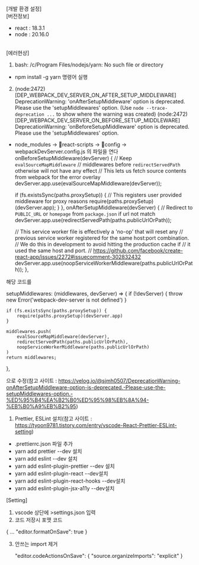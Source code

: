 [개발 환경 설정]
<br>[버전정보]

- react : 18.3.1
- node : 20.16.0

<br>[에러현상]

1. bash: /c/Program Files/nodejs/yarn: No such file or directory

- npm install -g yarn 명령어 실행

2.  (node:2472) [DEP_WEBPACK_DEV_SERVER_ON_AFTER_SETUP_MIDDLEWARE] DeprecationWarning: 'onAfterSetupMiddleware' option is deprecated. Please use the 'setupMiddlewares' option.
    (Use `node --trace-deprecation ...` to show where the warning was created)
    (node:2472) [DEP_WEBPACK_DEV_SERVER_ON_BEFORE_SETUP_MIDDLEWARE] DeprecationWarning: 'onBeforeSetupMiddleware' option is deprecated. Please use the 'setupMiddlewares' option.

- node_modules -> 📁react-scripts -> 📁config -> webpackDevServer.config.js 의 파일을 연다
  onBeforeSetupMiddleware(devServer) {
  // Keep `evalSourceMapMiddleware`
  // middlewares before `redirectServedPath` otherwise will not have any effect
  // This lets us fetch source contents from webpack for the error overlay
  devServer.app.use(evalSourceMapMiddleware(devServer));

  if (fs.existsSync(paths.proxySetup)) {
  // This registers user provided middleware for proxy reasons
  require(paths.proxySetup)(devServer.app);
  }
  },
  onAfterSetupMiddleware(devServer) {
  // Redirect to `PUBLIC_URL` or `homepage` from `package.json` if url not match
  devServer.app.use(redirectServedPath(paths.publicUrlOrPath));

  // This service worker file is effectively a 'no-op' that will reset any
  // previous service worker registered for the same host:port combination.
  // We do this in development to avoid hitting the production cache if
  // it used the same host and port.
  // https://github.com/facebook/create-react-app/issues/2272#issuecomment-302832432
  devServer.app.use(noopServiceWorkerMiddleware(paths.publicUrlOrPath));
  },

해당 코드를

setupMiddlewares: (middlewares, devServer) => {
if (!devServer) {
throw new Error('webpack-dev-server is not defined')
}

    if (fs.existsSync(paths.proxySetup)) {
        require(paths.proxySetup)(devServer.app)
    }

    middlewares.push(
        evalSourceMapMiddleware(devServer),
        redirectServedPath(paths.publicUrlOrPath),
        noopServiceWorkerMiddleware(paths.publicUrlOrPath)
    )
    return middlewares;

},

으로 수정(참고 사이트 : https://velog.io/@sjmh0507/DeprecationWarning-onAfterSetupMiddleware-option-is-deprecated.-Please-use-the-setupMiddlewares-option.-%ED%95%B4%EA%B2%B0%ED%95%98%EB%8A%94-%EB%B0%A9%EB%B2%95)

1. Prettier, ESLint 설치(참고 사이트 : https://tyoon9781.tistory.com/entry/vscode-React-Prettier-ESLint-setting)

- .prettierrc.json 파일 추가
- yarn add prettier --dev 설치
- yarn add eslint --dev 설치
- yarn add eslint-plugin-prettier --dev 설치
- yarn add eslint-plugin-react --dev설치
- yarn add eslint-plugin-react-hooks --dev설치
- yarn add eslint-plugin-jsx-a11y --dev설치

[Setting]

1. vscode 상단에 >settings.json 입력
2. 코드 저장시 포맷 코드

{
...
"editor.formatOnSave": true
}

3. 안쓰는 import 제거

   "editor.codeActionsOnSave": {
   "source.organizeImports": "explicit"
   }

